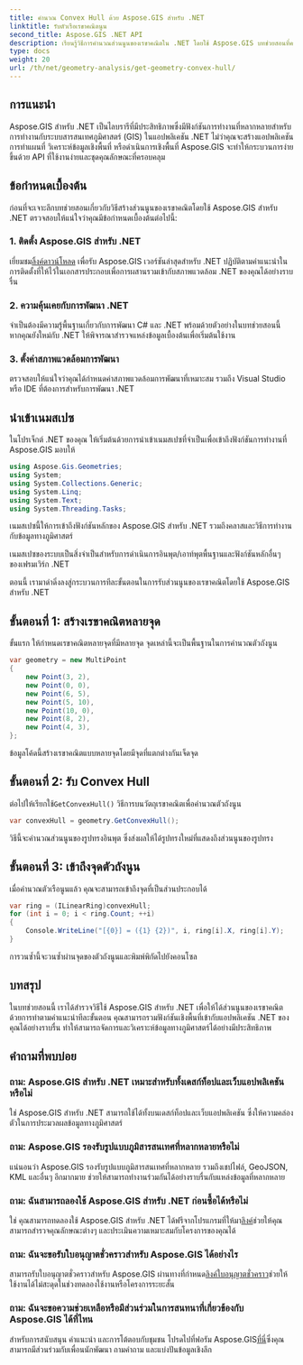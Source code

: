```yaml
---
title: คำนวณ Convex Hull ด้วย Aspose.GIS สำหรับ .NET
linktitle: รับตัวเรือเรขาคณิตนูน
second_title: Aspose.GIS .NET API
description: เรียนรู้วิธีการคำนวณส่วนนูนของเรขาคณิตใน .NET โดยใช้ Aspose.GIS บทช่วยสอนที่ครอบคลุมพร้อมตัวอย่างโค้ดและคำถามที่พบบ่อย
type: docs
weight: 20
url: /th/net/geometry-analysis/get-geometry-convex-hull/
---
```

## การแนะนำ
Aspose.GIS สำหรับ .NET เป็นไลบรารีที่มีประสิทธิภาพซึ่งมีฟังก์ชันการทำงานที่หลากหลายสำหรับการทำงานกับระบบสารสนเทศภูมิศาสตร์ (GIS) ในแอปพลิเคชัน .NET ไม่ว่าคุณจะสร้างแอปพลิเคชันการทำแผนที่ วิเคราะห์ข้อมูลเชิงพื้นที่ หรือดำเนินการเชิงพื้นที่ Aspose.GIS จะทำให้กระบวนการง่ายขึ้นด้วย API ที่ใช้งานง่ายและชุดคุณลักษณะที่ครอบคลุม
## ข้อกำหนดเบื้องต้น
ก่อนที่จะเจาะลึกบทช่วยสอนเกี่ยวกับวิธีสร้างส่วนนูนของเรขาคณิตโดยใช้ Aspose.GIS สำหรับ .NET ตรวจสอบให้แน่ใจว่าคุณมีข้อกำหนดเบื้องต้นต่อไปนี้:
### 1. ติดตั้ง Aspose.GIS สำหรับ .NET
 เยี่ยมชม[ลิ้งค์ดาวน์โหลด](https://releases.aspose.com/gis/net/) เพื่อรับ Aspose.GIS เวอร์ชันล่าสุดสำหรับ .NET ปฏิบัติตามคำแนะนำในการติดตั้งที่ให้ไว้ในเอกสารประกอบเพื่อการผสานรวมเข้ากับสภาพแวดล้อม .NET ของคุณได้อย่างราบรื่น
### 2. ความคุ้นเคยกับการพัฒนา .NET
จำเป็นต้องมีความรู้พื้นฐานเกี่ยวกับการพัฒนา C# และ .NET พร้อมด้วยตัวอย่างในบทช่วยสอนนี้ หากคุณยังใหม่กับ .NET ให้พิจารณาสำรวจแหล่งข้อมูลเบื้องต้นเพื่อเริ่มต้นใช้งาน
### 3. ตั้งค่าสภาพแวดล้อมการพัฒนา
ตรวจสอบให้แน่ใจว่าคุณได้กำหนดค่าสภาพแวดล้อมการพัฒนาที่เหมาะสม รวมถึง Visual Studio หรือ IDE ที่ต้องการสำหรับการพัฒนา .NET

## นำเข้าเนมสเปซ
ในโปรเจ็กต์ .NET ของคุณ ให้เริ่มต้นด้วยการนำเข้าเนมสเปซที่จำเป็นเพื่อเข้าถึงฟังก์ชันการทำงานที่ Aspose.GIS มอบให้

```csharp
using Aspose.Gis.Geometries;
using System;
using System.Collections.Generic;
using System.Linq;
using System.Text;
using System.Threading.Tasks;
```
เนมสเปซนี้ให้การเข้าถึงฟังก์ชันหลักของ Aspose.GIS สำหรับ .NET รวมถึงคลาสและวิธีการทำงานกับข้อมูลทางภูมิศาสตร์

เนมสเปซของระบบเป็นสิ่งจำเป็นสำหรับการดำเนินการอินพุต/เอาท์พุตพื้นฐานและฟังก์ชันหลักอื่นๆ ของเฟรมเวิร์ก .NET

ตอนนี้ เรามาดำดิ่งลงสู่กระบวนการทีละขั้นตอนในการรับส่วนนูนของเรขาคณิตโดยใช้ Aspose.GIS สำหรับ .NET
## ขั้นตอนที่ 1: สร้างเรขาคณิตหลายจุด
ขั้นแรก ให้กำหนดเรขาคณิตหลายจุดที่มีหลายจุด จุดเหล่านี้จะเป็นพื้นฐานในการคำนวณตัวถังนูน
```csharp
var geometry = new MultiPoint
{
    new Point(3, 2),
    new Point(0, 0),
    new Point(6, 5),
    new Point(5, 10),
    new Point(10, 0),
    new Point(8, 2),
    new Point(4, 3),
};
```
ข้อมูลโค้ดนี้สร้างเรขาคณิตแบบหลายจุดโดยมีจุดที่แตกต่างกันเจ็ดจุด
## ขั้นตอนที่ 2: รับ Convex Hull
 ต่อไปให้เรียกใช้`GetConvexHull()` วิธีการบนวัตถุเรขาคณิตเพื่อคำนวณตัวถังนูน
```csharp
var convexHull = geometry.GetConvexHull();
```
วิธีนี้จะคำนวณส่วนนูนของรูปทรงอินพุต ซึ่งส่งผลให้ได้รูปทรงใหม่ที่แสดงถึงส่วนนูนของรูปทรง
## ขั้นตอนที่ 3: เข้าถึงจุดตัวถังนูน
เมื่อคำนวณตัวเรือนูนแล้ว คุณจะสามารถเข้าถึงจุดที่เป็นส่วนประกอบได้
```csharp
var ring = (ILinearRing)convexHull;
for (int i = 0; i < ring.Count; ++i)
{
    Console.WriteLine("[{0}] = ({1} {2})", i, ring[i].X, ring[i].Y);
}
```
การวนซ้ำนี้จะวนซ้ำผ่านจุดของตัวถังนูนและพิมพ์พิกัดไปยังคอนโซล

## บทสรุป
ในบทช่วยสอนนี้ เราได้สำรวจวิธีใช้ Aspose.GIS สำหรับ .NET เพื่อให้ได้ส่วนนูนของเรขาคณิต ด้วยการทำตามคำแนะนำทีละขั้นตอน คุณสามารถรวมฟังก์ชันเชิงพื้นที่เข้ากับแอปพลิเคชัน .NET ของคุณได้อย่างราบรื่น ทำให้สามารถจัดการและวิเคราะห์ข้อมูลทางภูมิศาสตร์ได้อย่างมีประสิทธิภาพ
## คำถามที่พบบ่อย
### ถาม: Aspose.GIS สำหรับ .NET เหมาะสำหรับทั้งเดสก์ท็อปและเว็บแอปพลิเคชันหรือไม่
ใช่ Aspose.GIS สำหรับ .NET สามารถใช้ได้ทั้งบนเดสก์ท็อปและเว็บแอปพลิเคชัน ซึ่งให้ความคล่องตัวในการประมวลผลข้อมูลทางภูมิศาสตร์
### ถาม: Aspose.GIS รองรับรูปแบบภูมิสารสนเทศที่หลากหลายหรือไม่
แน่นอนว่า Aspose.GIS รองรับรูปแบบภูมิสารสนเทศที่หลากหลาย รวมถึงเชปไฟล์, GeoJSON, KML และอื่นๆ อีกมากมาย ช่วยให้สามารถทำงานร่วมกันได้อย่างราบรื่นกับแหล่งข้อมูลที่หลากหลาย
### ถาม: ฉันสามารถลองใช้ Aspose.GIS สำหรับ .NET ก่อนซื้อได้หรือไม่
 ใช่ คุณสามารถทดลองใช้ Aspose.GIS สำหรับ .NET ได้ฟรีจากโปรแกรมที่ให้มา[ลิงค์](https://releases.aspose.com/)ช่วยให้คุณสามารถสำรวจคุณลักษณะต่างๆ และประเมินความเหมาะสมกับโครงการของคุณได้
### ถาม: ฉันจะขอรับใบอนุญาตชั่วคราวสำหรับ Aspose.GIS ได้อย่างไร
 สามารถรับใบอนุญาตชั่วคราวสำหรับ Aspose.GIS ผ่านทางที่กำหนด[ลิงค์ใบอนุญาตชั่วคราว](https://purchase.aspose.com/temporary-license/)ช่วยให้ใช้งานได้ไม่สะดุดในช่วงทดลองใช้งานหรือโครงการระยะสั้น
### ถาม: ฉันจะขอความช่วยเหลือหรือมีส่วนร่วมในการสนทนาที่เกี่ยวข้องกับ Aspose.GIS ได้ที่ไหน
สำหรับการสนับสนุน คำแนะนำ และการโต้ตอบกับชุมชน โปรดไปที่ฟอรัม Aspose.GIS[ที่นี่](https://forum.aspose.com/c/gis/33)ซึ่งคุณสามารถมีส่วนร่วมกับเพื่อนนักพัฒนา ถามคำถาม และแบ่งปันข้อมูลเชิงลึก